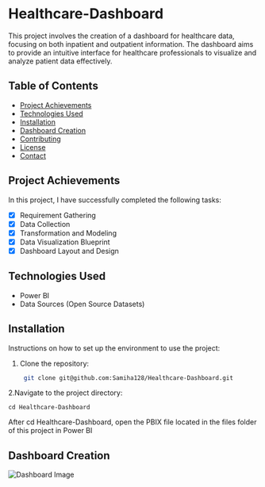 # Healthcare-Dashboard 

This project involves the creation of a dashboard for healthcare data, focusing on both inpatient and outpatient information. The dashboard aims to provide an intuitive interface for healthcare professionals to visualize and analyze patient data effectively.


## Table of Contents

- [Project Achievements](#project-achievements)
- [Technologies Used](#technologies-used)
- [Installation](#installation)
- [Dashboard Creation](#dashboard-creation)
- [Contributing](#contributing)
- [License](#license)
- [Contact](#contact)

## Project Achievements

In this project, I have successfully completed the following tasks:

- [x] Requirement Gathering
- [x] Data Collection
- [x] Transformation and Modeling
- [x] Data Visualization Blueprint
- [x] Dashboard Layout and Design

## Technologies Used

- Power BI
- Data Sources (Open Source Datasets)


## Installation

Instructions on how to set up the environment to use the project:
1. Clone the repository:
   ```bash
    git clone git@github.com:Samiha128/Healthcare-Dashboard.git
2.Navigate to the project directory:
    
    cd Healthcare-Dashboard

After cd Healthcare-Dashboard, open the PBIX file located in the files folder of this project in Power BI
## Dashboard Creation

![Dashboard Image](images/dashboard.png)



   
